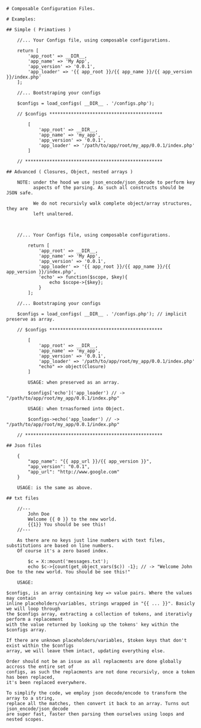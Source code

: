 
    # Composable Configuration Files.

    # Examples:
    
    ## Simple ( Primatives )

        //... Your Configs file, using composable configurations.

        return [
            'app_root' => __DIR__,
            'app_name' => 'My App',
            'app_version' => '0.0.1',
            'app_loader' => '{{ app_root }}/{{ app_name }}/{{ app_version }}/index.php'
        ];

        //... Bootstraping your configs

        $configs = load_configs( __DIR__ . '/configs.php');

        // $configs ******************************************

            [
                'app_root' => __DIR__,
                'app_name' => 'my_app',
                'app_version' => '0.0.1',
                'app_loader' => '/path/to/app/root/my_app/0.0.1/index.php'
            ]

        // ***************************************************

    ## Advanced ( Closures, Object, nested arrays )

        NOTE: under the hood we use json_encode/json_decode to perform key 
              aspects of the parsing. As such all constructs should be JSON safe.

              We do not recursivly walk complete object/array structures, they are 
              left unaltered.


    
        //... Your Configs file, using composable configurations.

            return [
                'app_root' => __DIR__,
                'app_name' => 'My App',
                'app_version' => '0.0.1',
                'app_loader' => '{{ app_root }}/{{ app_name }}/{{ app_version }}/index.php',
                'echo' => function($scope, $key){
                    echo $scope->{$key};
                }
            ];

        //... Bootstraping your configs

        $configs = load_configs( __DIR__ . '/configs.php'); // implicit preserve as array.

        // $configs ******************************************

            [
                'app_root' => __DIR__,
                'app_name' => 'my_app',
                'app_version' => '0.0.1',
                'app_loader' => '/path/to/app/root/my_app/0.0.1/index.php'
                "echo" => object(Closure)
            ]

            USAGE: when preserved as an array.

            $configs['echo']('app_loader') // -> "/path/to/app/root/my_app/0.0.1/index.php"

            USAGE: when trnasformed into Object.

            $configs->echo('app_loader') // -> "/path/to/app/root/my_app/0.0.1/index.php"

        // ***************************************************

    ## Json files

        {
            "app_name": "{{ app_url }}/{{ app_version }}",
            "app_version": "0.0.1",
            "app_url": "http://www.google.com"
        }

        USAGE: is the same as above.

    ## txt files

        //---
            John Doe
            Welcome {{ 0 }} to the new world.
            {{1}} You should be see this!
        //---

        As there are no keys just line numbers with text files, substitutions are based on line numbers.
        Of course it's a zero based index.

            $c = X::mount('messages.txt');
            echo $c->{count(get_object_vars($c)) -1}; // -> "Welcome John Doe to the new world. You should be see this!"

        USAGE:

    $configs, is an array containing key => value pairs. Where the values may contain
    inline placeholders/variables, strings wrapped in "{{ ... }}". Basicly we will loop through 
    the $configs array, extracting a collection of tokens, and iterativly perform a replacement
    with the value returned by looking up the tokens' key within the $configs array.

    If there are unknown placeholders/variables, $token keys that don't exist within the $configs
    array, we will leave them intact, updating everything else.

    Order should not be an issue as all replacments are done globally accross the entire set of
    configs, as such the replacments are not done recursivly, once a token has been replaced, 
    it's been replaced everywhere.

    To simplify the code, we employ json decode/encode to transform the array to a string, 
    replace all the matches, then convert it back to an array. Turns out json_encode/json_decode 
    are super fast, faster then parsing them ourselves using loops and nested scopes.
